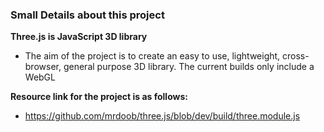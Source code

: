 ### **Small Details about this project**

**Three.js is JavaScript 3D library**

- The aim of the project is to create an easy to use, lightweight, cross-browser, general purpose 3D library. The current builds only include a WebGL

**Resource link for the project is as follows:**

- https://github.com/mrdoob/three.js/blob/dev/build/three.module.js
